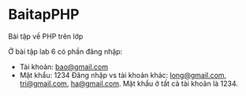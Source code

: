 # BaitapPHP
Bài tập về PHP trên lớp

Ở bài tập lab 6 có phần đăng nhập:  
  - Tài khoản: bao@gmail.com
  - Mật khẩu: 1234
Đăng nhập vs tài khoản khác: long@gmail.com, tri@gmail.com, ha@gmail.com.
Mật khẩu ở tất cả tài khoản là 1234.
